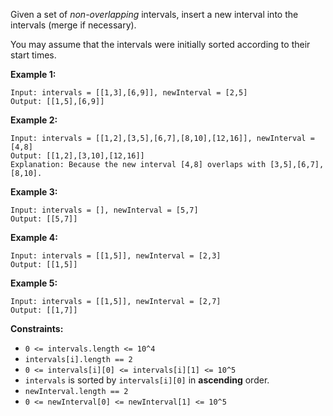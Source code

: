 Given a set of *non-overlapping* intervals, insert a new interval into the intervals (merge if necessary).

You may assume that the intervals were initially sorted according to their start times.

 

**Example 1:**

```
Input: intervals = [[1,3],[6,9]], newInterval = [2,5]
Output: [[1,5],[6,9]]
```

**Example 2:**

```
Input: intervals = [[1,2],[3,5],[6,7],[8,10],[12,16]], newInterval = [4,8]
Output: [[1,2],[3,10],[12,16]]
Explanation: Because the new interval [4,8] overlaps with [3,5],[6,7],[8,10].
```

**Example 3:**

```
Input: intervals = [], newInterval = [5,7]
Output: [[5,7]]
```

**Example 4:**

```
Input: intervals = [[1,5]], newInterval = [2,3]
Output: [[1,5]]
```

**Example 5:**

```
Input: intervals = [[1,5]], newInterval = [2,7]
Output: [[1,7]]
```

 

**Constraints:**

- `0 <= intervals.length <= 10^4`
- `intervals[i].length == 2`
- `0 <= intervals[i][0] <= intervals[i][1] <= 10^5`
- `intervals` is sorted by `intervals[i][0]` in **ascending** order.
- `newInterval.length == 2`
- `0 <= newInterval[0] <= newInterval[1] <= 10^5`